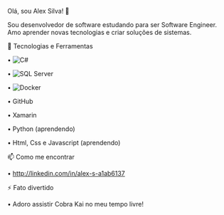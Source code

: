 Olá, sou Alex Silva! 👋

Sou desenvolvedor de software estudando para ser Software Engineer. Amo aprender novas tecnologias e criar soluções de sistemas.

🚀 Tecnologias e Ferramentas

•	![C#](https://img.shields.io/badge/C%23-239120?style=flat&logo=c-sharp&logoColor=white)

•	![SQL Server](https://img.shields.io/badge/SQL%20Server-0078D4?style=flat&logo=microsoft&logoColor=white)

•	![Docker](https://img.shields.io/badge/Docker-2496ED?style=flat&logo=docker&logoColor=white)

•	GitHub

•	Xamarin

•	Python (aprendendo)

•	Html, Css e Javascript (aprendendo)


📫 Como me encontrar

•    http://linkedin.com/in/alex-s-a1ab6137

⚡ Fato divertido

•	Adoro assistir Cobra Kai no meu tempo livre! 
